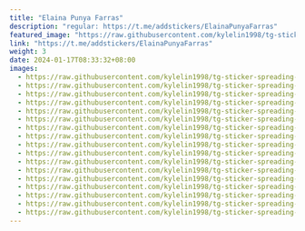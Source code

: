```yaml
---
title: "Elaina Punya Farras"
description: "regular: https://t.me/addstickers/ElainaPunyaFarras"
featured_image: "https://raw.githubusercontent.com/kylelin1998/tg-sticker-spreading-worldwide-images/main/img/da8ddcc8-dc69-4258-b34c-8c681327ce13.jpg"
link: "https://t.me/addstickers/ElainaPunyaFarras"
weight: 3
date: 2024-01-17T08:33:32+08:00
images:
  - https://raw.githubusercontent.com/kylelin1998/tg-sticker-spreading-worldwide-images/main/img/da8ddcc8-dc69-4258-b34c-8c681327ce13.jpg
  - https://raw.githubusercontent.com/kylelin1998/tg-sticker-spreading-worldwide-images/main/img/021c6204-35c4-444b-b21e-5d81153bdd5f.jpg
  - https://raw.githubusercontent.com/kylelin1998/tg-sticker-spreading-worldwide-images/main/img/35341cde-5bfb-4812-b379-1bd5728a0f33.jpg
  - https://raw.githubusercontent.com/kylelin1998/tg-sticker-spreading-worldwide-images/main/img/77a7d8e8-7f57-4537-8114-016202feca60.jpg
  - https://raw.githubusercontent.com/kylelin1998/tg-sticker-spreading-worldwide-images/main/img/405bb718-ec23-482c-983a-6842bae93986.jpg
  - https://raw.githubusercontent.com/kylelin1998/tg-sticker-spreading-worldwide-images/main/img/60c529fa-caf0-41a0-82f1-b4e9770235e9.jpg
  - https://raw.githubusercontent.com/kylelin1998/tg-sticker-spreading-worldwide-images/main/img/9b41c97d-8ecf-45d4-a51f-2a2fa988fa31.jpg
  - https://raw.githubusercontent.com/kylelin1998/tg-sticker-spreading-worldwide-images/main/img/25136930-5817-4efc-91be-a0097240cdc1.jpg
  - https://raw.githubusercontent.com/kylelin1998/tg-sticker-spreading-worldwide-images/main/img/060f1619-74b4-4eb2-a74d-9363211f4982.jpg
  - https://raw.githubusercontent.com/kylelin1998/tg-sticker-spreading-worldwide-images/main/img/f72d5b3d-78aa-4239-b3fa-5e99dce4fb8e.jpg
  - https://raw.githubusercontent.com/kylelin1998/tg-sticker-spreading-worldwide-images/main/img/d1e74d40-9138-41b8-af9a-638a0434c930.jpg
  - https://raw.githubusercontent.com/kylelin1998/tg-sticker-spreading-worldwide-images/main/img/3f930bc6-5356-4783-93d2-8e6ec0ae006c.jpg
  - https://raw.githubusercontent.com/kylelin1998/tg-sticker-spreading-worldwide-images/main/img/410678fe-8e94-4ef1-accc-fa6ffa5f0852.jpg
  - https://raw.githubusercontent.com/kylelin1998/tg-sticker-spreading-worldwide-images/main/img/3bb5bb45-bd79-4f05-907f-4fd5f6a3d537.jpg
  - https://raw.githubusercontent.com/kylelin1998/tg-sticker-spreading-worldwide-images/main/img/bc44eec7-5aec-498a-8a8e-461a2f8b4e48.jpg
  - https://raw.githubusercontent.com/kylelin1998/tg-sticker-spreading-worldwide-images/main/img/961cdb19-c13a-4617-9f5a-41cf89a57e14.jpg
  - https://raw.githubusercontent.com/kylelin1998/tg-sticker-spreading-worldwide-images/main/img/caa01d4a-ae7e-42ff-878f-f67304ef2c2b.jpg
---
```

